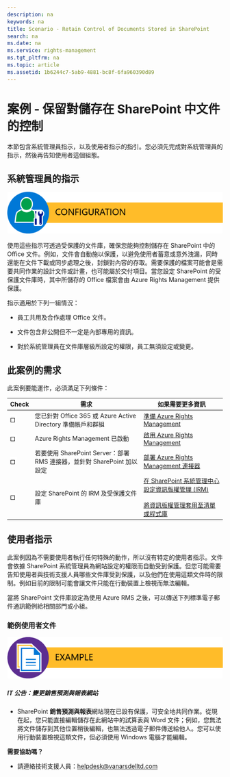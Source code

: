 ```yaml
---
description: na
keywords: na
title: Scenario - Retain Control of Documents Stored in SharePoint
search: na
ms.date: na
ms.service: rights-management
ms.tgt_pltfrm: na
ms.topic: article
ms.assetid: 1b6244c7-5ab9-4881-bc8f-6fa960390d89
---
```

# 案例 - 保留對儲存在 SharePoint 中文件的控制
本節包含系統管理員指示，以及使用者指示的指引。您必須先完成對系統管理員的指示，然後再告知使用者這個組態。

## 系統管理員的指示
![](../Image/AzRMS_AdminBanner.png)

使用這些指示可透過受保護的文件庫，確保您能夠控制儲存在 SharePoint 中的 Office 文件。例如，文件會自動施以保護，以避免使用者蓄意或意外洩漏，同時還能在文件下載或同步處理之後，封鎖對內容的存取。需要保護的檔案可能會是需要共同作業的設計文件或計畫，也可能屬於交付項目。當您設定 SharePoint 的受保護文件庫時，其中所儲存的 Office 檔案會由 Azure Rights Management 提供保護。

指示適用於下列一組情況：

-   員工共用及合作處理 Office 文件。

-   文件包含非公開但不一定是內部專用的資訊。

-   對於系統管理員在文件庫層級所設定的權限，員工無須設定或變更。

## 此案例的需求
此案例要能運作，必須滿足下列條件：

|Check|需求|如果需要更多資訊|
|---------|------|------------|
|![](../Image/4d269a30-a873-45c5-87de-30ee6558e7b0.gif)|您已針對 Office 365 或 Azure Active Directory 準備帳戶和群組|[準備 Azure Rights Management](https://technet.microsoft.com/library/jj585029.aspx)|
|![](../Image/4d269a30-a873-45c5-87de-30ee6558e7b0.gif)|Azure Rights Management 已啟動|[啟用 Azure Rights Management](https://technet.microsoft.com/library/jj658941.aspx)|
|![](../Image/4d269a30-a873-45c5-87de-30ee6558e7b0.gif)|若要使用 SharePoint Server：部署 RMS 連接器，並針對 SharePoint 加以設定|[部署 Azure Rights Management 連接器](https://technet.microsoft.com/library/dn375964.aspx)|
|![](../Image/4d269a30-a873-45c5-87de-30ee6558e7b0.gif)|設定 SharePoint 的 IRM 及受保護文件庫|[在 SharePoint 系統管理中心設定資訊版權管理 (IRM)](https://support.office.com/en-us/article/Set-up-Information-Rights-Management-IRM-in-SharePoint-admin-center-239ce6eb-4e81-42db-bf86-a01362fed65c)<br /><br />[將資訊版權管理套用至清單或程式庫](http://office.microsoft.com/sharepoint-help/apply-information-rights-management-to-a-list-or-library-HA102891460.aspx)|

## 使用者指示
此案例因為不需要使用者執行任何特殊的動作，所以沒有特定的使用者指示。文件會依據 SharePoint 系統管理員為網站設定的權限而自動受到保護。但您可能需要告知使用者與技術支援人員哪些文件庫受到保護，以及他們在使用這類文件時的限制。例如目前的限制可能會讓文件只能在行動裝置上檢視而無法編輯。

當將 SharePoint 文件庫設定為使用 Azure RMS 之後，可以傳送下列標準電子郵件通訊範例給相關部門或小組。

### 範例使用者文件
![](../Image/AzRMS_ExampleBanner.png)

##### IT 公告：變更銷售預測與報表網站

-   SharePoint **銷售預測與報表**網站現在已設有保護，可安全地共同作業。從現在起，您只能直接編輯儲存在此網站中的試算表與 Word 文件；例如，您無法將文件儲存到其他位置稍後編輯，也無法透過電子郵件傳送給他人。您可以使用行動裝置檢視這類文件，但必須使用 Windows 電腦才能編輯。

**需要協助嗎？**

-   請連絡技術支援人員：helpdesk@vanarsdelltd.com

